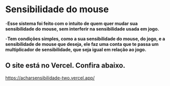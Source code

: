 # Sensibilidade do mouse



-**Esse sistema foi feito com o intuito de quem quer mudar sua sensibilidade do mouse, sem interferir na sensibilidade usada em jogo.**



-**Tem condições simples, como a sua sensibilidade do mouse, do jogo, e a sensibilidade de mouse que deseja, ele faz uma conta que te passa um multiplicador de sensibilidade, que seja igual em relação ao jogo.**

## O site está no Vercel. Confira abaixo.

https://acharsensibilidade-two.vercel.app/
